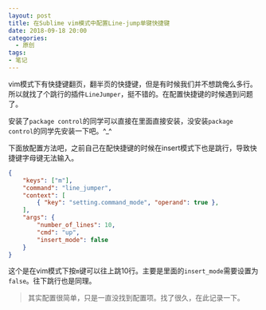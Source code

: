 ```yaml
---
layout: post
title: 在Sublime vim模式中配置Line-jump单键快捷键
date: 2018-09-18 20:00
categories:
  - 原创
tags:
- 笔记
---
```


vim模式下有快捷键翻页，翻半页的快捷键，但是有时候我们并不想跳俺么多行。所以就找了个跳行的插件```LineJumper```，挺不错的。在配置快捷键的时候遇到问题了。

安装了```package control```的同学可以直接在里面直接安装，没安装```package control```的同学先安装一下吧。^_^

下面放配置方法吧，之前自己在配快捷键的时候在insert模式下也是跳行，导致快捷键字母键无法输入。

```json
{
    "keys": ["m"],
    "command": "line_jumper",
    "context": [
        { "key": "setting.command_mode", "operand": true },
    ],
    "args": {
        "number_of_lines": 10,
        "cmd": "up",
        "insert_mode": false
    }
}
```

这个是在vim模式下按```m```键可以往上跳10行。主要是里面的```insert_mode```需要设置为```false```。往下跳行也是同理。



> 其实配置很简单，只是一直没找到配置项。找了很久，在此记录一下。

